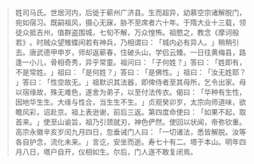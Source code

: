 > 姓司马氏。世居河内，后徙于蕲州广济县。生而超异，幼慕空宗诸解脱门，宛如宿习。既嗣祖风，摄心无寐，胁不至席者六十年。于隋大业十三载，领徒众抵吉州，值群盗围城，七旬不解，万众惶怖。祖愍之，教念《摩诃般若》​。时贼众望雉蝶间若有神兵，乃相谓曰：​「城内必有异人。​」稍稍引去。唐武德甲申岁，师却返蕲春，住破头山，学侣云臻。一日往黄梅县，路逢一小儿，骨相奇秀，异乎常童。祖问曰：​「子何姓？​」答曰：​「姓即有，不是常姓。​」祖曰：​「是何姓？​」答曰：​「是佛性。​」祖曰：​「汝无姓耶？​」答曰：​「性空故无。​」祖默识其法器，即俾侍者至其母所，乞令出家。母以宿缘故，殊无难色，遂舍为弟子，以至付法传衣。偈曰：​「华种有生性，因地华生生。大缘与性合，当生生不生。​」贞观癸卯岁，太宗向师道味，欲瞻风彩，诏赴京。祖上表逊谢，前后三返。第四度命使曰：​「如果不起，取首来。​」使至山谕旨，祖乃引颈就刃，神色俨然。使回以状闻，帝弥钦重。高宗永徽辛亥岁闰九月四日，忽垂诫门人曰：​「一切诸法，悉皆解脱。汝等各自护念，流化未来。​」言讫，安坐而逝。寿七十有二。塔于本山。明年四月八日，塔户自开，仪相如生。尔后，门人遂不敢复闭焉。


